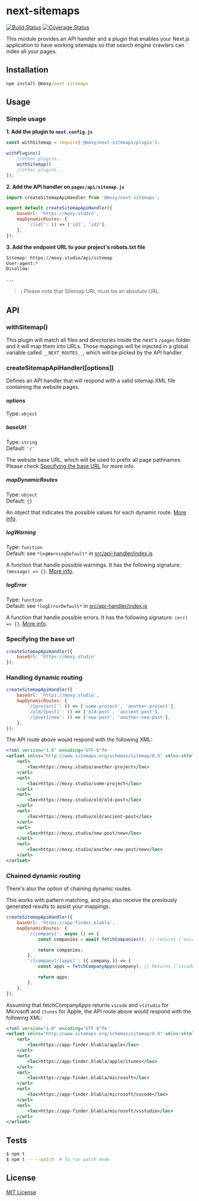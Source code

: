# next-sitemaps

[![Build Status][travis-image]][travis-url] [![Coverage Status][codecov-image]][codecov-url]

[travis-url]:https://travis-ci.org/moxystudio/next-sitemaps-plugin
[travis-image]:https://img.shields.io/travis/moxystudio/next-sitemaps-plugin/master.svg
[codecov-url]:https://codecov.io/gh/moxystudio/next-sitemaps-plugin
[codecov-image]:https://img.shields.io/codecov/c/github/moxystudio/next-sitemaps-plugin/master.svg

This module provides an API handler and a plugin that enables your Next.js application to have working sitemaps so that search engine crawlers can index all your pages.

## Installation

```cmd
npm install @moxy/next-sitemaps
```

## Usage

### Simple usage

**1. Add the plugin to `next.config.js`**

```js
const withSitemap = require('@moxy/next-sitemaps/plugin');

withPlugins([
    //other plugins..
    withSitemap()
    //other plugins...
]);
```

**2. Add the API handler on `pages/api/sitemap.js`**

```js
import createSitemapApiHandler from '@moxy/next-sitemaps';

export default createSitemapApiHandler({
    baseUrl: 'https://moxy.studio',
    mapDynamicRoutes: {
        '/[id]': () => ['id1', 'id2'],
    },
});
```

**3. Add the endpoint URL to your project's robots.txt file**

```txt
Sitemap: https://moxy.studio/api/sitemap
User-agent:*
Disallow:

...
```

> ℹ️ Please note that Sitemap URL must be an absolute URL.

## API

### withSitemap()

This plugin will match all files and directories inside the next's `/pages` folder and it will map them into URLs. Those mappings will be injected in a global variable called  `__NEXT_ROUTES__`, which will be picked by the API handler.

### createSitemapApiHandler([options])

Defines an API handler that will respond with a valid sitemap XML file containing the website pages.

#### options

Type: `object`

##### baseUrl

Type: `string`  
Default: `'/'`

The website base URL, which will be used to prefix all page pathnames. Please check [Specifying the base URL](#specifying-the-base-url) for more info.

##### mapDynamicRoutes

Type: `object`  
Default: `{}`

An object that indicates the possible values for each dynamic route. [More info](#handling-dynamic-routing).

##### logWarning

Type: `function`    
Default: see `*logWarningDefault*` in [src/api-handler/index.js](./src/api-handler/index.js)

A function that handle possible warnings. It has the following signature: `(message) => {}`. [More info](#specifying-a-custom-warning-function).

##### logError

Type: `function`    
Default: see `*logErrorDefault*` in [src/api-handler/index.js](./src/api-handler/index.js)

A function that handle possible errors. It has the following signature: `(err) => {}`. [More info](#specifying-a-custom-error-function).

### Specifying the base url

```js
createSitemapApiHandler({
    baseUrl: 'https://moxy.studio'
});
```

### Handling dynamic routing

```js
createSitemapApiHandler({
    baseUrl: 'https://moxy.studio',
    mapDynamicRoutes: {
        '/[project]': () => ['some-project', 'another-project'],
        '/old/[post]': () => ['old-post', 'ancient-post'],
        '/[post]/new': () => ['new-post', 'another-new-post'],
    },
});
```

The API route above would respond with the following XML:

```xml
<?xml version="1.0" encoding="UTF-8"?>
<urlset xmlns="http://www.sitemaps.org/schemas/sitemap/0.9" xmlns:xhtml="http://www.w3.org/1999/xhtml">
    <url>
        <loc>https://moxy.studio/another-project</loc>
    </url>
    <url>
		<loc>https://moxy.studio/some-project</loc>
    </url>
    <url>
		<loc>https://moxy.studio/old/old-post</loc>
    </url>
    <url>
        <loc>https://moxy.studio/old/ancient-post</loc>
    </url>
    <url>
        <loc>https://moxy.studio/new-post/new</loc>
    </url>
    <url>
        <loc>https://moxy.studio/another-new-post/new</loc>
    </url>
</urlset>
```

### Chained dynamic routing

There's also the option of chaining dynamic routes.

This works with pattern matching, and you also receive the previously generated results to assist your mappings.

```js
createSitemapApiHandler({
    baseUrl: 'https://app-finder.blabla',
    mapDynamicRoutes: {
        '/[company]': async () => {
            const companies = await fetchCompanies(); // returns ['microsoft', 'apple']

            return companies;
        },
        '/[company]/[apps]': ({ company }) => {
            const apps = fetchCompanyApps(company); // Returns ['vscode', 'vsstudio'] for microsoft and returns ['itunes'] for apple

            return apps;
        },
    },
});
```

Assuming that fetchCompanyApps returns `vscode` and `vsstudio` for Microsoft and `itunes` for Apple, the API route above would respond with the following XML:

```xml
<?xml version="1.0" encoding="UTF-8"?>
<urlset xmlns="http://www.sitemaps.org/schemas/sitemap/0.9" xmlns:xhtml="http://www.w3.org/1999/xhtml">
    <url>
		<loc>https://app-finder.blabla/apple</loc>
    </url>
    <url>
        <loc>https://app-finder.blabla/apple/itunes</loc>
    </url>
    <url>
		<loc>https://app-finder.blabla/microsoft</loc>
    </url>
    <url>
        <loc>https://app-finder.blabla/microsoft/vscode</loc>
    </url>
    <url>
        <loc>https://app-finder.blabla/microsoft/vsstudio</loc>
    </url>
</urlset>
```

## Tests

```sh
$ npm t
$ npm t -- --watch  # To run watch mode
```

## License

[MIT License](./LICENSE)
